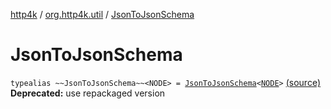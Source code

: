 [http4k](../index.md) / [org.http4k.util](index.md) / [JsonToJsonSchema](./-json-to-json-schema.md)

# JsonToJsonSchema

`typealias ~~JsonToJsonSchema~~<NODE> = `[`JsonToJsonSchema`](../org.http4k.contract.openapi.v2/-json-to-json-schema/index.md)`<`[`NODE`](-json-to-json-schema.md#NODE)`>` [(source)](https://github.com/http4k/http4k/blob/master/http4k-contract/src/main/kotlin/org/http4k/util/deprecatedContract.kt#L4)
**Deprecated:** use repackaged version

